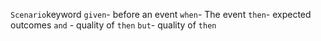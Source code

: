 `Scenario`keyword
`given`- before an event
`when`- The event
`then`- expected outcomes
`and` - quality of `then`
`but`- quality of `then`